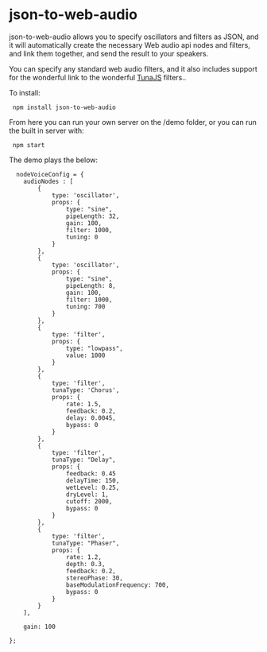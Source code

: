 # json-to-web-audio

json-to-web-audio allows you to specify oscillators and filters as JSON, and it will automatically create the necessary Web audio api nodes and filters, and link them together, and send the result to your speakers.

You can specify any standard web audio filters, and it also includes support for the wonderful link to the wonderful [TunaJS](https://github.com/Theodeus/tuna) filters..

To install:

     npm install json-to-web-audio
     
 From here you can run your own server on the /demo folder, or you can run the built in server with:
 
     npm start


The demo plays the below:

      nodeVoiceConfig = {
        audioNodes : [
            {
                type: 'oscillator',
                props: {
                    type: "sine",
                    pipeLength: 32,
                    gain: 100,
                    filter: 1000,
                    tuning: 0
                }
            },
            {
                type: 'oscillator',
                props: {
                    type: "sine",
                    pipeLength: 8,
                    gain: 100,
                    filter: 1000,
                    tuning: 700
                }
            },
            {
                type: 'filter',
                props: {
                    type: "lowpass",
                    value: 1000
                }
            },
            {
                type: 'filter',
                tunaType: 'Chorus',
                props: {
                    rate: 1.5,
                    feedback: 0.2,
                    delay: 0.0045,
                    bypass: 0
                }
            },
            {
                type: 'filter',
                tunaType: "Delay",
                props: {
                    feedback: 0.45
                    delayTime: 150,
                    wetLevel: 0.25,
                    dryLevel: 1,
                    cutoff: 2000,
                    bypass: 0
                }
            },
            {
                type: 'filter',
                tunaType: "Phaser",
                props: {
                    rate: 1.2,
                    depth: 0.3,
                    feedback: 0.2,
                    stereoPhase: 30,
                    baseModulationFrequency: 700,
                    bypass: 0
                }
            }
        ],

        gain: 100

    };
    
